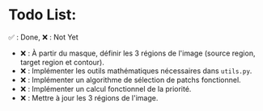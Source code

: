 # Todo List:

✅ : Done, ❌ : Not Yet

- ❌ : À partir du masque, définir les 3 régions de l'image (source region, target region et contour).
- ❌ : Implémenter les outils mathématiques nécessaires dans `utils.py`.
- ❌ : Implémenter un algorithme de sélection de patchs fonctionnel.
- ❌ : Implémenter un calcul fonctionnel de la priorité.
- ❌ : Mettre à jour les 3 régions de l'image.
